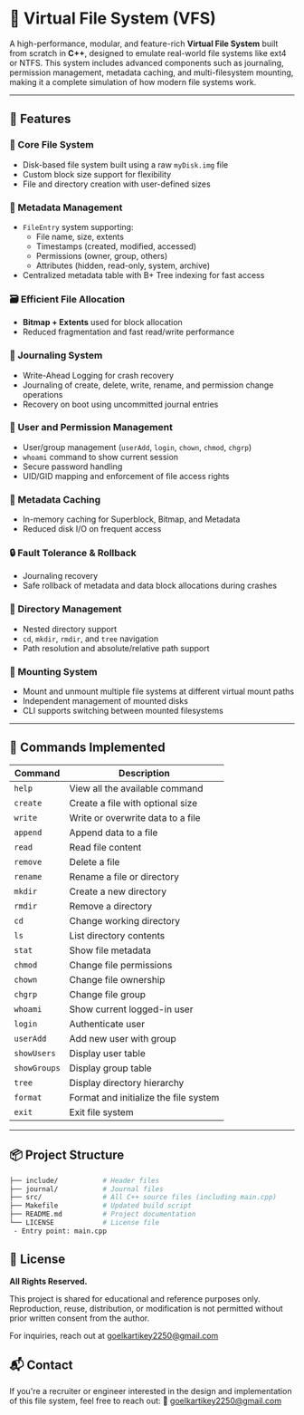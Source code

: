 # 📂 Virtual File System (VFS)

A high-performance, modular, and feature-rich **Virtual File System** built from scratch in **C++**, designed to emulate real-world file systems like ext4 or NTFS. This system includes advanced components such as journaling, permission management, metadata caching, and multi-filesystem mounting, making it a complete simulation of how modern file systems work.

---

## 🚀 Features

### 🧱 Core File System
- Disk-based file system built using a raw `myDisk.img` file
- Custom block size support for flexibility
- File and directory creation with user-defined sizes

### 📂 Metadata Management
- `FileEntry` system supporting:
  - File name, size, extents
  - Timestamps (created, modified, accessed)
  - Permissions (owner, group, others)
  - Attributes (hidden, read-only, system, archive)
- Centralized metadata table with B+ Tree indexing for fast access

### 🗃️ Efficient File Allocation
- **Bitmap + Extents** used for block allocation
- Reduced fragmentation and fast read/write performance

### 📌 Journaling System
- Write-Ahead Logging for crash recovery
- Journaling of create, delete, write, rename, and permission change operations
- Recovery on boot using uncommitted journal entries

### 👥 User and Permission Management
- User/group management (`userAdd`, `login`, `chown`, `chmod`, `chgrp`)
- `whoami` command to show current session
- Secure password handling
- UID/GID mapping and enforcement of file access rights

### 🧠 Metadata Caching
- In-memory caching for Superblock, Bitmap, and Metadata
- Reduced disk I/O on frequent access

### 🔒 Fault Tolerance & Rollback
- Journaling recovery
- Safe rollback of metadata and data block allocations during crashes

### 🌳 Directory Management
- Nested directory support
- `cd`, `mkdir`, `rmdir`, and `tree` navigation
- Path resolution and absolute/relative path support

### 🧩 Mounting System
- Mount and unmount multiple file systems at different virtual mount paths
- Independent management of mounted disks
- CLI supports switching between mounted filesystems

---

## 📘 Commands Implemented

| Command       | Description |
|---------------|-------------|
| `help`        | View all the available command |
| `create`      | Create a file with optional size |
| `write`       | Write or overwrite data to a file |
| `append`      | Append data to a file |
| `read`        | Read file content |
| `remove`      | Delete a file |
| `rename`      | Rename a file or directory |
| `mkdir`       | Create a new directory |
| `rmdir`       | Remove a directory |
| `cd`          | Change working directory |
| `ls`          | List directory contents |
| `stat`        | Show file metadata |
| `chmod`       | Change file permissions |
| `chown`       | Change file ownership |
| `chgrp`       | Change file group |
| `whoami`      | Show current logged-in user |
| `login`       | Authenticate user |
| `userAdd`     | Add new user with group |
| `showUsers`   | Display user table |
| `showGroups`  | Display group table |
| `tree`        | Display directory hierarchy |
| `format`      | Format and initialize the file system |
| `exit`        | Exit file system |

---

## 📦 Project Structure

```bash
├── include/           # Header files
├── journal/           # Journal files
├── src/               # All C++ source files (including main.cpp)
├── Makefile           # Updated build script
├── README.md          # Project documentation
└── LICENSE            # License file
 - Entry point: main.cpp
```

## 📄 License

**All Rights Reserved.**

This project is shared for educational and reference purposes only.
Reproduction, reuse, distribution, or modification is not permitted without prior written consent from the author.

For inquiries, reach out at goelkartikey2250@gmail.com

## 📬 Contact
If you're a recruiter or engineer interested in the design and implementation of this file system, feel free to reach out:
📧 goelkartikey2250@gmail.com
